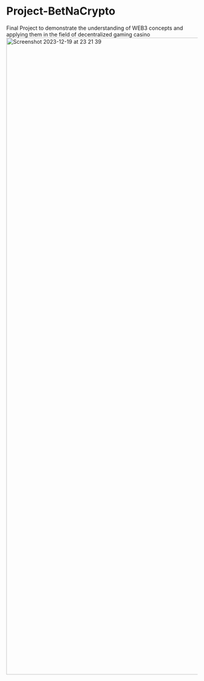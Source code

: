 # Project-BetNaCrypto
Final Project to demonstrate the understanding of WEB3 concepts and applying them in the field of decentralized gaming casino
<img width="1679" alt="Screenshot 2023-12-19 at 23 21 39" src="https://github.com/Felabs1/Project-BetNaCrypto/assets/92982964/1862ae48-6413-4da0-9dab-5504813aad5d">
